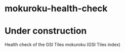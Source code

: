 # mokuroku-health-check
Under construction
==================
Health check of the GSI Tiles mokuroku (GSI Tiles index)
